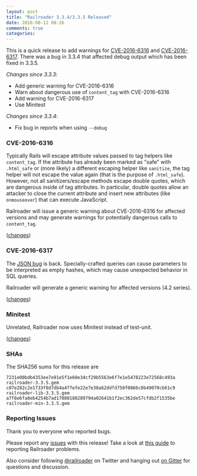 ```yaml
---
layout: post
title: "Railroader 3.3.4/3.3.5 Released"
date: 2016-08-12 08:26
comments: true
categories: 
---
```


This is a quick release to add warnings for [CVE-2016-6316](https://groups.google.com/d/msg/ruby-security-ann/8B2iV2tPRSE/JkjCJkSoCgAJ) and [CVE-2016-6317](https://groups.google.com/d/msg/ruby-security-ann/WccgKSKiPZA/9DrsDVSoCgAJ). There was a bug in 3.3.4 that affected debug output which has been fixed in 3.3.5.

*Changes since 3.3.3*:

* Add generic warning for CVE-2016-6316
* Warn about dangerous use of `content_tag` with CVE-2016-6316
* Add warning for CVE-2016-6317
* Use Minitest

*Changes since 3.3.4*:

* Fix bug in reports when using `--debug` 

### CVE-2016-6316

Typically Rails will escape attribute values passed to tag helpers like `content_tag`. If the attribute has already been marked as "safe" with `.html_safe` or (more likely) a different escaping helper like `sanitize`, the tag helper will not escape the value again (that is the purpose of `.html_safe`). However, not all sanitizers/escape methods escape double quotes, which are dangerous inside of tag attributes. In particular, double quotes allow an attacker to close the current attribute and insert new attributes (like `onmouseover`) that can execute JavaScript.

Railroader will issue a generic warning about CVE-2016-6316 for affected versions and may generate warnings for potentially dangerous calls to `content_tag`.

([changes](https://github.com/presidentbeef/railroader/pull/917))

### CVE-2016-6317

The [JSON bug](https://groups.google.com/d/msg/rubyonrails-security/8SA-M3as7A8/Mr9fi9X4kNgJ) is back. Specially-crafted queries can cause parameters to be interpreted as empty hashes, which may cause unexpected behavior in SQL queries.

Railroader will generate a generic warning for affected versions (4.2 series).

([changes](https://github.com/presidentbeef/railroader/pull/918))

### Minitest

Unrelated, Railroader now uses Minitest instead of test-unit.

([changes](https://github.com/presidentbeef/railroader/pull/912/))

### SHAs

The SHA256 sums for this release are

    7231e00bdb4353ee7e91e5f1e60e34cf29b5563e6f7e1e5478223e72568c493a  railroader-3.3.5.gem
    c07e282c2e1733f8d7db4a4ffefe22e7e38a62ddfd750f0866c0b49070cb61c9  railroader-lib-3.3.5.gem
    a7f8e6fa8eb4254b7ad17080180289794a02641b1f2ec362de57cfdb2f1535be  railroader-min-3.3.5.gem

### Reporting Issues

Thank you to everyone who reported bugs.

Please report any [issues](https://github.com/presidentbeef/railroader/issues) with this release! Take a look at [this guide](https://github.com/presidentbeef/railroader/wiki/How-to-Report-a-Railroader-Issue) to reporting Railroader problems.

Also consider following [@railroader](https://twitter.com/railroader) on Twitter and hanging out [on Gitter](https://gitter.im/presidentbeef/railroader) for questions and discussion.
